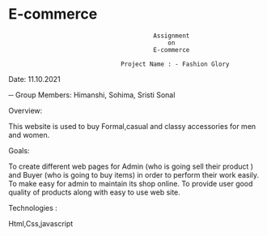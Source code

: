 # E-commerce
                                                     
                                            Assignment 
                                                on              
                                            E-commerce 

                                   Project Name : - Fashion Glory

Date: 11.10.2021

─
Group Members:
Himanshi, 
Sohima,
Sristi Sonal

 
Overview:

This website is used to buy Formal,casual and classy accessories for men and women.


Goals:

To create different web pages for Admin (who is going sell their product ) and Buyer (who is going to buy items) in order to perform their work easily.
To make easy for admin to maintain its shop online.
To provide user good quality of products along with easy to use web site.


Technologies :

 Html,Css,javascript



